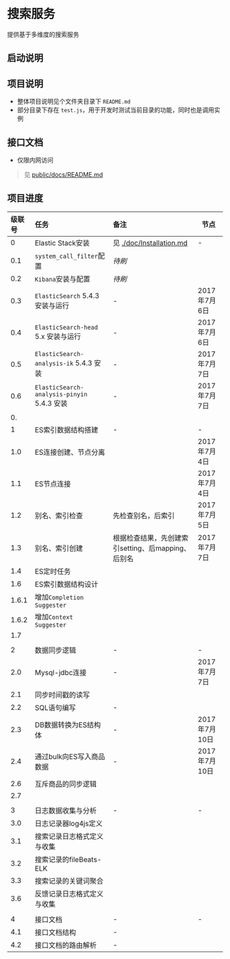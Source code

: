 
# 搜索服务
提供基于多维度的搜索服务

## 启动说明

## 项目说明
- 整体项目说明见个文件夹目录下 `README.md`
- 部分目录下存在 `test.js`，用于开发时测试当前目录的功能，同时也是调用实例

## 接口文档
- 仅限内网访问
> 见 [public/docs/README.md](./public/docs/README.md)

## 项目进度

|级联号|任务|备注|节点|
|:---|:---|:---|---|
|0|Elastic Stack安装|见 [./doc/Installation.md](./doc/Installation.md)|-|
|0.1|`system_call_filter`配置|*待刷*||
|0.2|`Kibana`安装与配置|*待刷*||
|0.3|`ElasticSearch` 5.4.3 安装与运行|-|2017年7月6日|
|0.4|`ElasticSearch-head` 5.x 安装与运行|-|2017年7月6日|
|0.5|`ElasticSearch-analysis-ik` 5.4.3 安装|-|2017年7月7日|
|0.6|`ElasticSearch-analysis-pinyin` 5.4.3 安装|-|2017年7月7日|
|0.||||
|1|ES索引数据结构搭建|-|-|
|1.0|ES连接创建、节点分离||2017年7月4日|
|1.1|ES节点连接||2017年7月4日|
|1.2|别名、索引检查|先检查别名，后索引|2017年7月5日|
|1.3|别名、索引创建|根据检查结果，先创建索引setting、后mapping、后别名|2017年7月7日|
|1.4|ES定时任务|||
|1.6|ES索引数据结构设计|||
|1.6.1|增加`Completion Suggester`|||
|1.6.2|增加`Context Suggester`|||
|1.7||||
|||||
|2|数据同步逻辑|-|-|
|2.0|Mysql-jdbc连接|-|2017年7月7日|
|2.1|同步时间戳的读写|||
|2.2|SQL语句编写|-||
|2.3|DB数据转换为ES结构体|-|2017年7月10日|
|2.4|通过bulk向ES写入商品数据|-|2017年7月10日|
|2.6|互斥商品的同步逻辑|||
|2.7||||
|||||
|3|日志数据收集与分析|-|-|
|3.0|日志记录器log4js定义|||
|3.1|搜索记录日志格式定义与收集|||
|3.2|搜索记录的fileBeats-ELK|||
|3.3|搜索记录的关键词聚合|||
|3.6|反馈记录日志格式定义与收集|||
||||
|4|接口文档|-|-||
|4.1|接口文档结构|-||
|4.2|接口文档的路由解析|-||